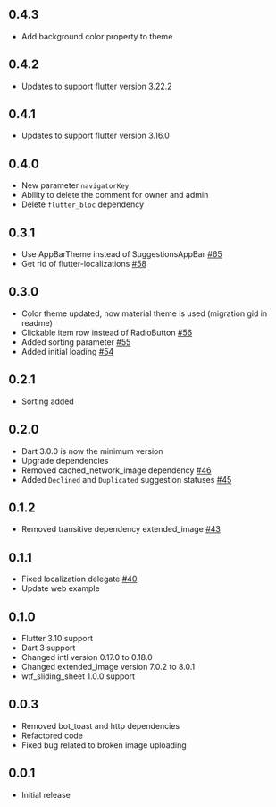 ## 0.4.3
* Add background color property to theme

## 0.4.2
* Updates to support flutter version 3.22.2

## 0.4.1
* Updates to support flutter version 3.16.0

## 0.4.0
* New parameter `navigatorKey`
* Ability to delete the comment for owner and admin
* Delete `flutter_bloc` dependency

## 0.3.1
* Use AppBarTheme instead of SuggestionsAppBar [#65](https://github.com/What-the-Flutter/Suggest-a-Feature/pull/65)
* Get rid of flutter-localizations [#58](https://github.com/What-the-Flutter/Suggest-a-Feature/pull/58)

## 0.3.0
* Color theme updated, now material theme is used (migration gid in readme)
* Clickable item row instead of RadioButton [#56](https://github.com/What-the-Flutter/Suggest-a-Feature/pull/56)
* Added sorting parameter [#55](https://github.com/What-the-Flutter/Suggest-a-Feature/pull/55)
* Added initial loading [#54](https://github.com/What-the-Flutter/Suggest-a-Feature/pull/54)

## 0.2.1
* Sorting added

## 0.2.0
* Dart 3.0.0 is now the minimum version
* Upgrade dependencies
* Removed cached_network_image dependency [#46](https://github.com/What-the-Flutter/Suggest-a-Feature/pull/46)
* Added `Declined` and `Duplicated` suggestion statuses [#45](https://github.com/What-the-Flutter/Suggest-a-Feature/pull/45)

## 0.1.2
* Removed transitive dependency extended_image [#43](https://github.com/What-the-Flutter/Suggest-a-Feature/pull/43)

## 0.1.1
* Fixed localization delegate [#40](https://github.com/What-the-Flutter/Suggest-a-Feature/pull/40)
* Update web example

## 0.1.0
* Flutter 3.10 support
* Dart 3 support
* Changed intl version 0.17.0 to 0.18.0
* Changed extended_image version 7.0.2 to 8.0.1
* wtf_sliding_sheet 1.0.0 support

## 0.0.3
* Removed bot_toast and http dependencies
* Refactored code
* Fixed bug related to broken image uploading

## 0.0.1
* Initial release
